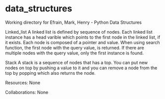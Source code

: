 # data_structures
Working directory for Efrain, Mark, Henry - Python Data Structures

Linked_list
    A linked list is defined by sequence of nodes.
    Each linked list instance has a head varible which points to the
    first node in the linked list, if it exists.
    Each node is composed of a pointer and value.
    When using search function, the first node with the query value,
    is returned. If there are multiple nodes with the query value, only
    the first instance is found.

Stack
    A stack is a sequence of nodes that has a top. You can put new nodes
    on top by pushing a value to it and you can remove a node from the
    top by popping which also returns the node. 

Resources:
    None

Collaborations:
    None